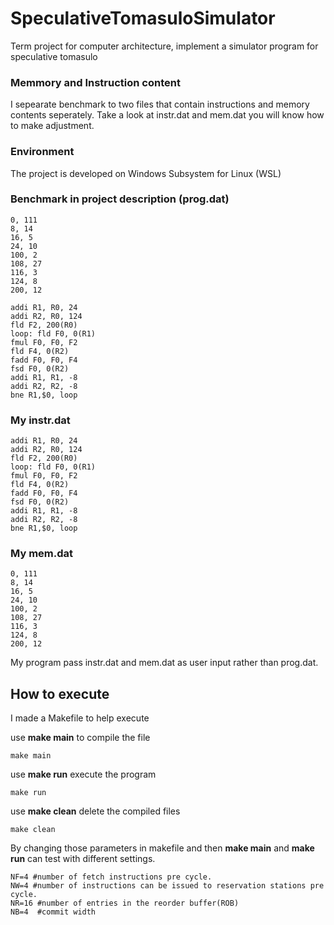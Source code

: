 # SpeculativeTomasuloSimulator

Term project for computer architecture, implement a simulator program for speculative tomasulo

### Memmory and Instruction content

I sepearate benchmark to two files that contain instructions and memory contents seperately. Take a look at instr.dat and mem.dat you will know how to make adjustment.

### Environment

The project is developed on Windows Subsystem for Linux (WSL)

### Benchmark in project description (prog.dat)

```
0, 111
8, 14
16, 5
24, 10
100, 2
108, 27
116, 3
124, 8
200, 12

addi R1, R0, 24
addi R2, R0, 124
fld F2, 200(R0)
loop: fld F0, 0(R1)
fmul F0, F0, F2
fld F4, 0(R2)
fadd F0, F0, F4
fsd F0, 0(R2)
addi R1, R1, -8
addi R2, R2, -8
bne R1,$0, loop
```

### My instr.dat

```
addi R1, R0, 24
addi R2, R0, 124
fld F2, 200(R0)
loop: fld F0, 0(R1)
fmul F0, F0, F2
fld F4, 0(R2)
fadd F0, F0, F4
fsd F0, 0(R2)
addi R1, R1, -8
addi R2, R2, -8
bne R1,$0, loop
```

### My mem.dat

```
0, 111
8, 14
16, 5
24, 10
100, 2
108, 27
116, 3
124, 8
200, 12
```

My program pass instr.dat and mem.dat as user input rather than prog.dat.

## How to execute

I made a Makefile to help execute

use **make main** to compile the file

```
make main
```

use **make run** execute the program

```
make run
```

use **make clean** delete the compiled files

```
make clean
```

By changing those parameters in makefile and then **make main** and **make run** can test with different settings.

```
NF=4 #number of fetch instructions pre cycle.
NW=4 #number of instructions can be issued to reservation stations pre cycle.
NR=16 #number of entries in the reorder buffer(ROB)
NB=4  #commit width
```
